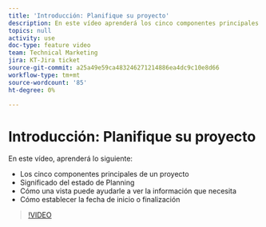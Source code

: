 ```yaml
---
title: 'Introducción: Planifique su proyecto'
description: En este vídeo aprenderá los cinco componentes principales de un proyecto, lo que significa el estado de Planning, cómo una vista puede ayudarle a ver la información que necesita y cómo establecer la fecha de inicio y finalización.
topics: null
activity: use
doc-type: feature video
team: Technical Marketing
jira: KT-Jira ticket
source-git-commit: a25a49e59ca483246271214886ea4dc9c10e8d66
workflow-type: tm+mt
source-wordcount: '85'
ht-degree: 0%

---
```


# Introducción: Planifique su proyecto

En este vídeo, aprenderá lo siguiente:

* Los cinco componentes principales de un proyecto
* Significado del estado de Planning
* Cómo una vista puede ayudarle a ver la información que necesita
* Cómo establecer la fecha de inicio o finalización

>[!VIDEO](https://video.tv.adobe.com/v/335086/?quality=12&learn=on)
